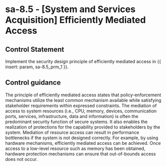 # sa-8.5 - \[System and Services Acquisition\] Efficiently Mediated Access

## Control Statement

Implement the security design principle of efficiently mediated access in {{ insert: param, sa-8.5_prm_1 }}.

## Control guidance

The principle of efficiently mediated access states that policy-enforcement mechanisms utilize the least common mechanism available while satisfying stakeholder requirements within expressed constraints. The mediation of access to system resources (i.e., CPU, memory, devices, communication ports, services, infrastructure, data and information) is often the predominant security function of secure systems. It also enables the realization of protections for the capability provided to stakeholders by the system. Mediation of resource access can result in performance bottlenecks if the system is not designed correctly. For example, by using hardware mechanisms, efficiently mediated access can be achieved. Once access to a low-level resource such as memory has been obtained, hardware protection mechanisms can ensure that out-of-bounds access does not occur.
